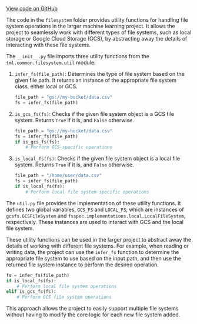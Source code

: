 [View code on GitHub](https://github.com/twitter/the-algorithm-ml/tree/master/.autodoc/docs/json/common/filesystem)

The code in the `filesystem` folder provides utility functions for handling file system operations in the larger machine learning project. It allows the project to seamlessly work with different types of file systems, such as local storage or Google Cloud Storage (GCS), by abstracting away the details of interacting with these file systems.

The `__init__.py` file imports three utility functions from the `tml.common.filesystem.util` module:

1. `infer_fs(file_path)`: Determines the type of file system based on the given file path. It returns an instance of the appropriate file system class, either local or GCS.

   ```python
   file_path = "gs://my-bucket/data.csv"
   fs = infer_fs(file_path)
   ```

2. `is_gcs_fs(fs)`: Checks if the given file system object is a GCS file system. Returns `True` if it is, and `False` otherwise.

   ```python
   file_path = "gs://my-bucket/data.csv"
   fs = infer_fs(file_path)
   if is_gcs_fs(fs):
       # Perform GCS-specific operations
   ```

3. `is_local_fs(fs)`: Checks if the given file system object is a local file system. Returns `True` if it is, and `False` otherwise.

   ```python
   file_path = "/home/user/data.csv"
   fs = infer_fs(file_path)
   if is_local_fs(fs):
       # Perform local file system-specific operations
   ```

The `util.py` file provides the implementation of these utility functions. It defines two global variables, `GCS_FS` and `LOCAL_FS`, which are instances of `gcsfs.GCSFileSystem` and `fsspec.implementations.local.LocalFileSystem`, respectively. These instances are used to interact with GCS and the local file system.

These utility functions can be used in the larger project to abstract away the details of working with different file systems. For example, when reading or writing data, the project can use the `infer_fs` function to determine the appropriate file system to use based on the input path, and then use the returned file system instance to perform the desired operation.

```python
fs = infer_fs(file_path)
if is_local_fs(fs):
    # Perform local file system operations
elif is_gcs_fs(fs):
    # Perform GCS file system operations
```

This approach allows the project to easily support multiple file systems without having to modify the core logic for each new file system added.
